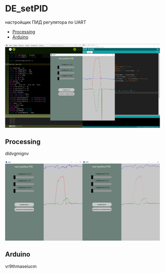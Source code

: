 # DE_setPID
настройщик ПИД регулятора по UART

- [Processing](#Processing)
- [Arduino](#Arduino)

![setPID](https://github.com/DIY-Elecron1cs/DE_setPID/blob/main/images/image-setPID1.png?raw=true)

## Processing
dldvgmignv

![interpol](https://github.com/DIY-Elecron1cs/DE_setPID/blob/main/images/interpol.png?raw=true)

## Arduino
vr9thmaseiucm

